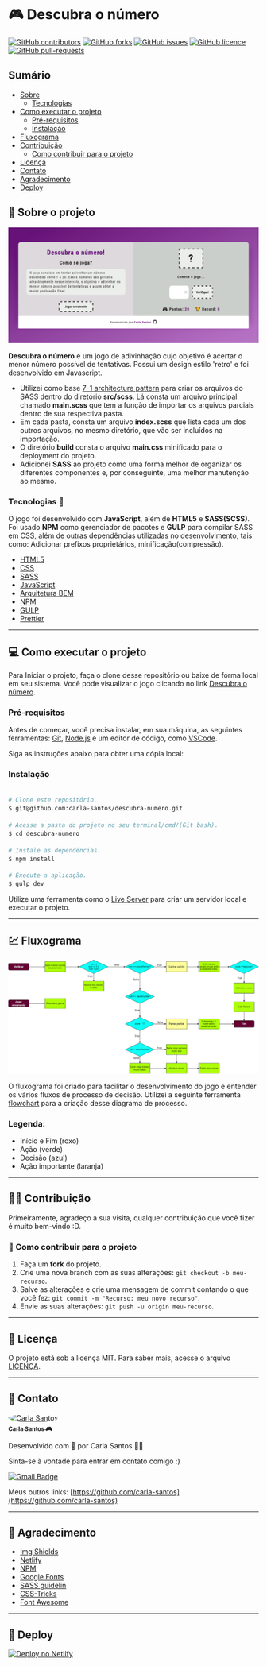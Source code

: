 # :video_game: Descubra o número

[![GitHub contributors](https://img.shields.io/github/contributors/carla-santos/descubra-numero?color=blue&label=Colaboradores&style=for-the-badge)](https://github.com/carla-santos/descubra-numero/graphs/contributors)
[![GitHub forks](https://img.shields.io/github/forks/carla-santos/descubra-numero?color=green&style=for-the-badge)](https://github.com/carla-santos/descubra-numero/network/members)
[![GitHub issues](https://img.shields.io/github/issues/carla-santos/descubra-numero?color=red&style=for-the-badge)](https://github.com/carla-santos/descubra-numero/issues)
[![GitHub licence](https://img.shields.io/github/license/carla-santos/descubra-numero?color=black&label=Licen%C3%A7a&style=for-the-badge)](https://github.com/carla-santos/descubra-numero/blob/main/LICENSE)
[![GitHub pull-requests](https://img.shields.io/github/issues-pr/carla-santos/descubra-numero?color=pink&style=for-the-badge)](https://github.com/carla-santos/descubra-numero/pulls)

## Sumário

- [Sobre](#sobre-o-projeto)
   - [Tecnologias](#tecnologias)    
- [Como executar o projeto](#como-executar-o-projeto)
   - [Pré-requisitos](#pre-requisitos)
   - [Instalação](#instalacao)    
- [Fluxograma](#fluxograma) 
- [Contribuição](#contribuicao)
  - [Como contribuir para o projeto](#como-contribuir-para-o-projeto) 
- [Licença](#licenca)
- [Contato](#contato)
- [Agradecimento](#agradecimento)
- [Deploy](#deploy) 

## :green_book: Sobre o projeto <a name = "sobre-o-projeto"></a>

[![Screenshot](https://github.com/carla-santos/descubra-numero/blob/main/img/desktop.png)](https://descubra-numero.netlify.app/)

**Descubra o número** é um jogo de adivinhação cujo objetivo é acertar o menor número possível de tentativas. Possui um design estilo 'retro' e foi desenvolvido em Javascript.

- Utilizei como base [7-1 architecture pattern](https://github.com/KittyGiraudel/sass-boilerplate) para criar os arquivos do SASS dentro do diretório **src/scss**. Lá consta um arquivo principal chamado **main.scss** que tem a função de importar os arquivos parciais dentro de sua respectiva pasta.
- Em cada pasta, consta um arquivo **index.scss** que lista cada um dos outros arquivos, no mesmo diretório, que vão ser incluídos na importação.
- O diretório **build** consta o arquivo **main.css** minificado para o deployment do projeto.
- Adicionei **SASS** ao projeto como uma forma melhor de organizar os diferentes componentes e, por conseguinte, uma melhor manutenção ao mesmo.

### Tecnologias <a name = "tecnologias"></a> :wrench:

O jogo foi desenvolvido com **JavaScript**, além de **HTML5** e **SASS(SCSS)**. Foi usado **NPM** como gerenciador de pacotes e **GULP** para compilar SASS em CSS, 
além de outras dependências utilizadas no desenvolvimento, tais como: Adicionar prefixos proprietários, minificação(compressão).

- [HTML5](https://developer.mozilla.org/pt-BR/docs/Web/HTML)
- [CSS](https://developer.mozilla.org/pt-BR/docs/Web/CSS)
- [SASS](https://sass-lang.com/)
- [JavaScript](https://developer.mozilla.org/pt-BR/docs/Web/JavaScript)
- [Arquitetura BEM](http://getbem.com/)
- [NPM](https://www.npmjs.com/)
- [GULP](https://gulpjs.com/)
- [Prettier](https://prettier.io/)

---

## :computer: Como executar o projeto <a name = "como-executar-o-projeto"></a>

Para Iniciar o projeto, faça o clone desse repositório ou baixe de forma local em seu sistema. 
Você pode visualizar o jogo clicando no link [Descubra o número](https://descubra-numero.netlify.app/).

### Pré-requisitos <a name = "pre-requisitos"></a>

Antes de começar, você precisa instalar, em sua máquina, as seguintes ferramentas: [Git](https://git-scm.com/), [Node.js](https://nodejs.org/en/) 
e um editor de código, como [VSCode](https://code.visualstudio.com/).

Siga as instruções abaixo para obter uma cópia local: 

### Instalação <a name = "instalacao"></a>

```bash

# Clone este repositório.
$ git@github.com:carla-santos/descubra-numero.git

# Acesse a pasta do projeto no seu terminal/cmd/(Git bash).
$ cd descubra-numero

# Instale as dependências.
$ npm install

# Execute a aplicação.
$ gulp dev

```
Utilize uma ferramenta como o [Live Server](https://marketplace.visualstudio.com/items?itemName=ritwickdey.LiveServer) para criar um servidor local e executar o projeto.

---

## :chart: Fluxograma <a name = "fluxograma"></a>

![Flowchart](https://github.com/carla-santos/descubra-numero/blob/main/img/descubra-numero.png)

O fluxograma foi criado para facilitar o desenvolvimento do jogo e entender os vários fluxos de processo de decisão. 
Utilizei a seguinte ferramenta [flowchart](https://app.diagrams.net/) para a criação desse diagrama de processo. 

### **Legenda**: 

- Início e Fim (roxo)
- Ação (verde)
- Decisão (azul)
- Ação importante (laranja)
 
--- 

## 👨‍💻 Contribuição <a name = "contribuicao"></a>

Primeiramente, agradeço a sua visita, qualquer contribuição que você fizer é muito bem-vindo :D.

### 💪 Como contribuir para o projeto <a name = "como-contribuir-para-o-projeto"></a>

1. Faça um **fork** do projeto.
2. Crie uma nova branch com as suas alterações: `git checkout -b meu-recurso`.
3. Salve as alterações e crie uma mensagem de commit contando o que você fez: `git commit -m "Recurso: meu novo recurso"`.
4. Envie as suas alterações: `git push -u origin meu-recurso`.

---

## :pencil: Licença <a name = "licenca"></a>  
 
O projeto está sob a licença MIT. Para saber mais, acesse o arquivo [LICENÇA](https://github.com/carla-santos/descubra-numero/blob/main/LICENSE).

---

## :email: Contato <a name = "contato"></a>  

<a href="https://github.com/carla-santos">
 <img style="border-radius: 50%;" src="https://avatars.githubusercontent.com/u/73856489?v=4" width="100px;" alt="Carla Santos"/>
 <br />
 <sub><b>Carla Santos 🎮</b></sub></a>

Desenvolvido com 🧡 por Carla Santos 👋🏽

Sinta-se à vontade para entrar em contato comigo :)

[![Gmail Badge](https://img.shields.io/badge/-carla.devjs@gmail.com-D14836?style=for-the-badge&logo=gmail&logoColor=white&link=mailto:tgmarinho@gmail.com)](mailto:carla.devjs@gmail.com)

Meus outros links: [https://github.com/carla-santos](https://github.com/carla-santos)

---

## 🚀 Agradecimento <a name = "agradecimento"></a>  

- [Img Shields](https://shields.io)
- [Netlify](https://www.netlify.com/)
- [NPM](https://www.npmjs.com/)
- [Google Fonts](https://fonts.google.com/)
- [SASS guidelin](https://sass-guidelin.es/#architecture)
- [CSS-Tricks](https://css-tricks.com/introducing-sass-modules/)
- [Font Awesome](https://fontawesome.com)

---

## :dizzy: Deploy <a name = "deploy"></a>  

[![Deploy no Netlify](https://www.netlify.com/img/deploy/button.svg)](https://app.netlify.com/sites/descubra-numero/deploys)
